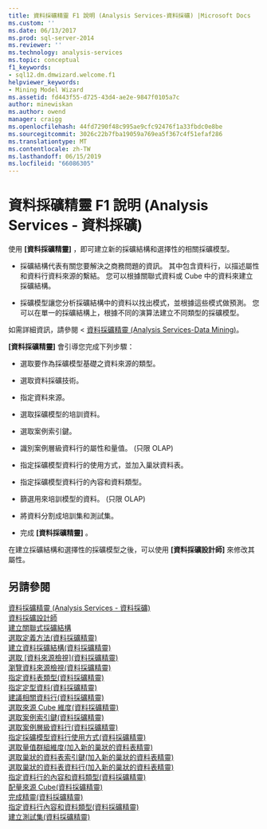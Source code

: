 ```yaml
---
title: 資料採礦精靈 F1 說明 (Analysis Services-資料採礦) |Microsoft Docs
ms.custom: ''
ms.date: 06/13/2017
ms.prod: sql-server-2014
ms.reviewer: ''
ms.technology: analysis-services
ms.topic: conceptual
f1_keywords:
- sql12.dm.dmwizard.welcome.f1
helpviewer_keywords:
- Mining Model Wizard
ms.assetid: fd443f55-d725-43d4-ae2e-9847f0105a7c
author: minewiskan
ms.author: owend
manager: craigg
ms.openlocfilehash: 44fd7290f48c995ae9cfc92476f1a33fbdc0e8be
ms.sourcegitcommit: 3026c22b7fba19059a769ea5f367c4f51efaf286
ms.translationtype: MT
ms.contentlocale: zh-TW
ms.lasthandoff: 06/15/2019
ms.locfileid: "66086305"
---
```

# <a name="data-mining-wizard-f1-help-analysis-services---data-mining"></a>資料採礦精靈 F1 說明 (Analysis Services - 資料採礦)
  使用 **[資料採礦精靈]** ，即可建立新的採礦結構和選擇性的相關採礦模型。  
  
-   採礦結構代表有關您要解決之商務問題的資訊。 其中包含資料行，以描述屬性和資料行資料來源的繫結。 您可以根據關聯式資料或 Cube 中的資料來建立採礦結構。  
  
-   採礦模型讓您分析採礦結構中的資料以找出模式，並根據這些模式做預測。 您可以在單一的採礦結構上，根據不同的演算法建立不同類型的採礦模型。  
  
 如需詳細資訊，請參閱 <<c0> [ 資料採礦精靈 &#40;Analysis Services-Data Mining&#41;](data-mining/data-mining-wizard-analysis-services-data-mining.md)。</c0>  
  
 **[資料採礦精靈]** 會引導您完成下列步驟：  
  
-   選取要作為採礦模型基礎之資料來源的類型。  
  
-   選取資料採礦技術。  
  
-   指定資料來源。  
  
-   選取採礦模型的培訓資料。  
  
-   選取案例索引鍵。  
  
-   識別案例層級資料行的屬性和量值。 (只限 OLAP)  
  
-   指定採礦模型資料行的使用方式，並加入巢狀資料表。  
  
-   指定採礦模型資料行的內容和資料類型。  
  
-   篩選用來培訓模型的資料。 (只限 OLAP)  
  
-   將資料分割成培訓集和測試集。  
  
-   完成 **[資料採礦精靈]** 。  
  
 在建立採礦結構和選擇性的採礦模型之後，可以使用 **[資料採礦設計師]** 來修改其屬性。  
  
## <a name="see-also"></a>另請參閱  
 [資料採礦精靈 &#40;Analysis Services - 資料採礦&#41;](data-mining/data-mining-wizard-analysis-services-data-mining.md)   
 [資料採礦設計師](data-mining/data-mining-designer.md)   
 [建立關聯式採礦結構](data-mining/create-a-relational-mining-structure.md)   
 [選取定義方法&#40;資料採礦精靈&#41;](select-the-definition-method-data-mining-wizard.md)   
 [建立資料採礦結構&#40;資料採礦精靈&#41;](create-the-data-mining-structure-data-mining-wizard.md)   
 [選取 [資料來源檢視]&#40;資料採礦精靈&#41;](select-data-source-view-data-mining-wizard.md)   
 [瀏覽資料來源檢視&#40;資料採礦精靈&#41;](browse-data-source-view-data-mining-wizard.md)   
 [指定資料表類型&#40;資料採礦精靈&#41;](specify-table-types-data-mining-wizard.md)   
 [指定定型資料&#40;資料採礦精靈&#41;](specify-the-training-data-data-mining-wizard.md)   
 [建議相關資料行&#40;資料採礦精靈&#41;](suggest-related-columns-data-mining-wizard.md)   
 [選取來源 Cube 維度&#40;資料採礦精靈&#41;](select-the-source-cube-dimension-data-mining-wizard.md)   
 [選取案例索引鍵&#40;資料採礦精靈&#41;](select-the-case-key-data-mining-wizard.md)   
 [選取案例層級資料行&#40;資料採礦精靈&#41;](select-case-level-columns-data-mining-wizard.md)   
 [指定採礦模型資料行使用方式&#40;資料採礦精靈&#41;](specify-mining-model-column-usage-data-mining-wizard.md)   
 [選取量值群組維度&#40;加入新的巢狀的資料表精靈&#41;](select-a-measure-group-dimension-add-new-nested-table-wizard.md)   
 [選取巢狀的資料表索引鍵&#40;加入新的巢狀的資料表精靈&#41;](select-nested-table-key-add-new-nested-table-wizard.md)   
 [選取巢狀的資料表資料行&#40;加入新的巢狀的資料表精靈&#41;](select-nested-table-columns-add-new-nested-table-wizard.md)   
 [指定資料行的內容和資料類型&#40;資料採礦精靈&#41;](specify-the-column-s-content-and-data-type-data-mining-wizard.md)   
 [配量來源 Cube&#40;資料採礦精靈&#41;](slice-source-cube-data-mining-wizard.md)   
 [完成精靈&#40;資料採礦精靈&#41;](completing-the-wizard-data-mining-wizard.md)   
 [指定資料行內容和資料類型&#40;資料採礦精靈&#41;](specify-column-content-and-data-type-data-mining-wizard.md)   
 [建立測試集&#40;資料採礦精靈&#41;](create-testing-set-data-mining-wizard.md)  
  
  
